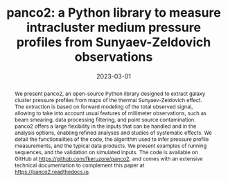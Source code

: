---
title: "panco2: a Python library to measure intracluster medium pressure profiles from Sunyaev-Zeldovich observations"
collection: "publications"
category: "fa_papers"
permalink: /publications/2023OJAp6E9K
link: https://ui.adsabs.harvard.edu/abs/2023OJAp....6E...9K/abstract
date: 2023-03-01
venue: "The Open Journal of Astrophysics"
citation: "Kéruzoré, F., Mayet, F., Artis, E., et al. (2023), The Open Journal of Astrophysics, 6, 9."
abstract: "We present panco2, an open-source Python library designed to extract galaxy cluster pressure profiles from maps of the thermal Sunyaev-Zeldovich effect. The extraction is based on forward modeling of the total observed signal, allowing to take into account usual features of millimeter observations, such as beam smearing, data processing filtering, and point source contamination. panco2 offers a large flexibility in the inputs that can be handled and in the analysis options, enabling refined analyses and studies of systematic effects. We detail the functionalities of the code, the algorithm used to infer pressure profile measurements, and the typical data products. We present examples of running sequences, and the validation on simulated inputs. The code is available on GitHub at https://github.com/fkeruzore/panco2, and comes with an extensive technical documentation to complement this paper at https://panco2.readthedocs.io."
---
